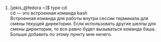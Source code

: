 1. [jekis_@fedora ~]$ type cd  
cd — это встроенная команда bash  
Встроенная команда для работы внутри сессии терминала для смены текущей директории. Если использовать другие шеллы для смены директории, то все равно будет вызываться команда баша. Больше добавить по этому пункту мне нечего. 